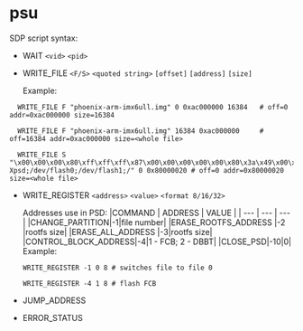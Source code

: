 # psu 

SDP script syntax:

- WAIT `<vid>` `<pid>`

- WRITE_FILE `<F/S>` `<quoted string>` `[offset]` `[address]` `[size]`
  
  Example:
```  
  WRITE_FILE F "phoenix-arm-imx6ull.img" 0 0xac000000 16384   # off=0 addr=0xac000000 size=16384	
```
```
  WRITE_FILE F "phoenix-arm-imx6ull.img" 16384 0xac000000     # off=16384 addr=0xac000000 size=<whole file>
```
```
  WRITE_FILE S "\x00\x00\x00\x80\xff\xff\xff\x87\x00\x00\x00\x00\x00\x80\x3a\x49\x00\x00\x00\x00 Xpsd;/dev/flash0;/dev/flash1;/" 0 0x80000020 # off=0 addr=0x80000020 size=<whole file>
  ```

- WRITE_REGISTER `<address>` `<value>` `<format 8/16/32>`

  Addresses use in PSD:	
  |COMMAND | ADDRESS | VALUE |
  | --- | --- | --- |
  |CHANGE_PARTITION|-1|file number|
  |ERASE_ROOTFS_ADDRESS |-2 |rootfs size|
  |ERASE_ALL_ADDRESS |-3|rootfs size|
  |CONTROL_BLOCK_ADDRESS|-4|1 - FCB; 2 - DBBT|
  |CLOSE_PSD|-10|0|
  Example:	
  ```
  WRITE_REGISTER -1 0 8 # switches file to file 0
  ```
  ```
  WRITE_REGISTER -4 1 8 # flash FCB
  ```

- JUMP_ADDRESS <address>

- ERROR_STATUS
